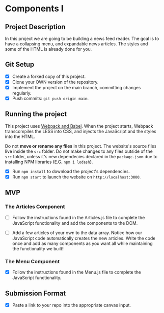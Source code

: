 # Components I

## Project Description

In this project we are going to be building a news feed reader. The goal is to have a collapsing menu, and expandable news articles. The styles and some of the HTML is already done for you.

## Git Setup

* [x] Create a forked copy of this project.
* [x] Clone your OWN version of the repository.
* [x] Implement the project on the main branch, committing changes regularly.
* [x] Push commits: `git push origin main`.

## Running the project

This project uses [Webpack and Babel](https://bloomtech-1.wistia.com/medias/bhi99dwr2x). When the project starts, Webpack transcompiles the LESS into CSS, and injects the JavaScript and the styles into the HTML.

Do not **move or rename any files** in this project. The website's source files live inside the `src` folder. Do not make changes to any files outside of the `src` folder, unless it's new dependecies declared in the `package.json` due to installing NPM libraries (E.G. `npm i lodash`).

* [x] Run `npm install` to download the project's dependencies.
* [x] Run `npm start` to launch the website on `http://localhost:3000`.

## MVP

### The Articles Component

* [ ] Follow the instructions found in the Articles.js file to complete the JavaScript functionality and add the components to the DOM.

* [ ] Add a few articles of your own to the data array. Notice how our JavaScript code automatically creates the new articles. Write the code once and add as many components as you want all while maintaining the functionality we built!

### The Menu Component

* [x] Follow the instructions found in the Menu.js file to complete the JavaScript functionality.

## Submission Format

* [x] Paste a link to your repo into the appropriate canvas input.
